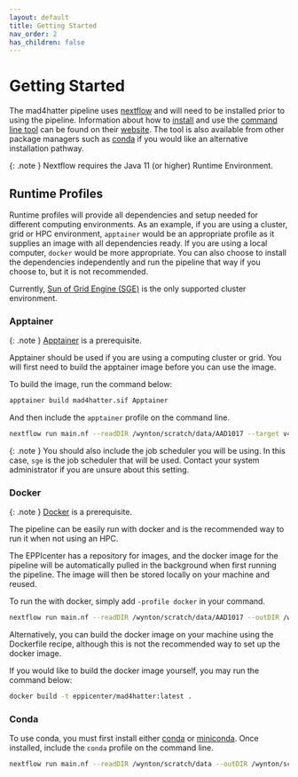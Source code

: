 ```yaml
---
layout: default
title: Getting Started
nav_order: 2
has_children: false
---
```


# Getting Started

The mad4hatter pipeline uses [nextflow](https://www.nextflow.io/) and will need to be installed prior to using the pipeline. Information about how to [install](https://www.nextflow.io/) and use the [command line tool](https://www.nextflow.io/docs/latest/cli.html) can be found on their [website](https://www.nextflow.io/). The tool is also available from other package managers such as [conda](https://anaconda.org/bioconda/nextflow) if you would like an alternative installation pathway. 


{: .note }
Nextflow requires the Java 11 (or higher) Runtime Environment.

## Runtime Profiles

Runtime profiles will provide all dependencies and setup needed for different computing environments. As an example, if you are using a cluster, grid or HPC environment, `apptainer` would be an appropriate profile as it supplies an image with all dependencies ready. If you are using a local computer, `docker` would be more appropriate. You can also choose to install the dependencies independently and run the pipeline that way if you choose to, but it is not recommended. 

Currently, [Sun of Grid Engine (SGE)](http://star.mit.edu/cluster/docs/0.93.3/guides/sge.html) is the only supported cluster environment.

### Apptainer

{: .note }
[Apptainer](https://github.com/apptainer/apptainer/releases) is a prerequisite.

Apptainer should be used if you are using a computing cluster or grid. You will first need to build the apptainer image before you can use the image. 

To build the image, run the command below:

```bash
apptainer build mad4hatter.sif Apptainer
```

And then include the `apptainer` profile on the command line. 

```bash
nextflow run main.nf --readDIR /wynton/scratch/data/AAD1017 --target v4 -profile sge,apptainer -c conf/custom.config
```

{: .note }
You should also include the job scheduler you will be using. In this case, `sge` is the job scheduler that will be used. Contact your system administrator if you are unsure about this setting.

### Docker

{: .note }
[Docker](https://www.docker.com/) is a prerequisite.

The pipeline can be easily run with docker and is the recommended way to run it when not using an HPC.

The EPPIcenter has a repository for images, and the docker image for the pipeline will be automatically pulled in the background when first running the pipeline. The image will then be stored locally on your machine and reused. 

To run the  with docker, simply add `-profile docker` in your command. 

```bash
nextflow run main.nf --readDIR /wynton/scratch/data/AAD1017 --outDIR /wynton/scratch/results -profile docker --genome /wynton/share/PlasmoDB-59_Pfalciparum3D7_Genome.fasta --target v4 -config conf/custom.config
```

Alternatively, you can build the docker image on your machine using the Dockerfile recipe, although this is not the recommended way to set up the docker image.

If you would like to build the docker image yourself, you may run the command below:

```bash
docker build -t eppicenter/mad4hatter:latest .
```

### Conda

To use conda, you must first install either [conda](https://docs.conda.io/en/latest/) or [miniconda](https://docs.conda.io/en/latest/miniconda.html). Once installed, include the `conda` profile on the command line.

```bash
nextflow run main.nf --readDIR /wynton/scratch/data --outDIR /wynton/scratch/results -profile conda --genome /wynton/share/PlasmoDB-59_Pfalciparum3D7_Genome.fasta --target v4 -config conf/custom.config
```
